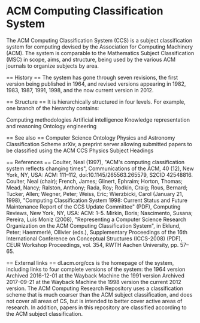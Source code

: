 # ACM Computing Classification System

The ACM Computing Classification System (CCS) is a subject classification system for computing devised by the Association for Computing Machinery (ACM). The system is comparable to the Mathematics Subject Classification (MSC) in scope, aims, and structure, being used by the various ACM journals to organize subjects by area.


== History ==
The system has gone through seven revisions, the first version being published in 1964, and revised versions appearing in 1982, 1983, 1987, 1991, 1998, and the now current version in 2012.


== Structure ==
It is hierarchically structured in four levels. For example, one branch of the hierarchy contains:

Computing methodologies
Artificial intelligence
Knowledge representation and reasoning
Ontology engineering


== See also ==
Computer Science Ontology
Physics and Astronomy Classification Scheme
arXiv, a preprint server allowing submitted papers to be classified using the ACM CCS
Physics Subject Headings


== References ==
Coulter, Neal (1997), "ACM's computing classification system reflects changing times", Communications of the ACM, 40 (12), New York, NY, USA: ACM: 111–112, doi:10.1145/265563.265579, S2CID 42548816.
Coulter, Neal (chair); French, James; Glinert, Ephraim; Horton, Thomas; Mead, Nancy; Ralston, Anthony; Rada, Roy; Rodkin, Craig; Rous, Bernard; Tucker, Allen; Wegner, Peter; Weiss, Eric; Wierzbicki, Carol (January 21, 1998), "Computing Classification System 1998: Current Status and Future Maintenance Report of the CCS Update Committee" (PDF), Computing Reviews, New York, NY, USA: ACM: 1–5.
Mirkin, Boris; Nascimento, Susana; Pereira, Luis Moniz (2008), "Representing a Computer Science Research Organization on the ACM Computing Classification System", in Eklund, Peter; Haemmerlé, Ollivier (eds.), Supplementary Proceedings of the 16th International Conference on Conceptual Structures (ICCS-2008) (PDF), CEUR Workshop Proceedings, vol. 354, RWTH Aachen University, pp. 57–65.


== External links ==
dl.acm.org/ccs is the homepage of the system, including links to four complete versions of the system:
the 1964 version Archived 2016-12-01 at the Wayback Machine
the 1991 version Archived 2017-09-21 at the Wayback Machine
the 1998 version
the current 2012 version.
The ACM Computing Research Repository uses a classification scheme that is much coarser than the ACM subject classification, and does not cover all areas of CS, but is intended to better cover active areas of research. In addition, papers in this repository are classified according to the ACM subject classification.